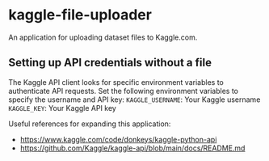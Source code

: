 # kaggle-file-uploader
An application for uploading dataset files to Kaggle.com.

## Setting up API credentials without a file
The Kaggle API client looks for specific environment variables to authenticate API requests. Set the following environment variables to specify the username and API key:
`KAGGLE_USERNAME`: Your Kaggle username
`KAGGLE_KEY`: Your Kaggle API key

Useful references for expanding this application:
- https://www.kaggle.com/code/donkeys/kaggle-python-api
- https://github.com/Kaggle/kaggle-api/blob/main/docs/README.md